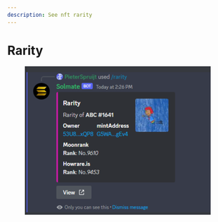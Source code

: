 ```yaml
---
description: See nft rarity
---
```


# Rarity

<figure><img src="../.gitbook/assets/image (7) (2).png" alt=""><figcaption></figcaption></figure>
